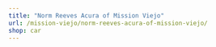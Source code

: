 ```yaml
---
title: "Norm Reeves Acura of Mission Viejo"
url: /mission-viejo/norm-reeves-acura-of-mission-viejo/
shop: car
---
```

